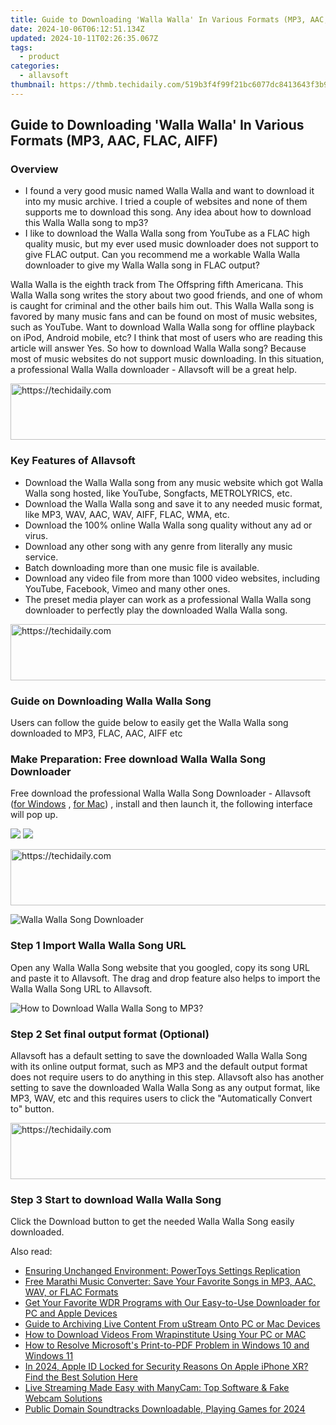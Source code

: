```yaml
---
title: Guide to Downloading 'Walla Walla' In Various Formats (MP3, AAC, FLAC, AIFF)
date: 2024-10-06T06:12:51.134Z
updated: 2024-10-11T02:26:35.067Z
tags:
  - product
categories:
  - allavsoft
thumbnail: https://thmb.techidaily.com/519b3f4f99f21bc6077dc8413643f3b96c2bf221ab645eab192a9d9f6936accf.jpg
---
```


## Guide to Downloading 'Walla Walla' In Various Formats (MP3, AAC, FLAC, AIFF)

### Overview

* I found a very good music named Walla Walla and want to download it into my music archive. I tried a couple of websites and none of them supports me to download this song. Any idea about how to download this Walla Walla song to mp3?
* I like to download the Walla Walla song from YouTube as a FLAC high quality music, but my ever used music downloader does not support to give FLAC output. Can you recommend me a workable Walla Walla downloader to give my Walla Walla song in FLAC output?

Walla Walla is the eighth track from The Offspring fifth Americana. This Walla Walla song writes the story about two good friends, and one of whom is caught for criminal and the other bails him out. This Walla Walla song is favored by many music fans and can be found on most of music websites, such as YouTube. Want to download Walla Walla song for offline playback on iPod, Android mobile, etc? I think that most of users who are reading this article will answer Yes. So how to download Walla Walla song? Because most of music websites do not support music downloading. In this situation, a professional Walla Walla downloader - Allavsoft will be a great help.

<!-- affiliate ads begin -->
<a href="https://appsumo.8odi.net/c/5597632/2151859/7443" target="_top" id="2151859">
  <img src="//a.impactradius-go.com/display-ad/7443-2151859" border="0" alt="https://techidaily.com" width="728" height="90"/>
</a>
<img height="0" width="0" src="https://appsumo.8odi.net/i/5597632/2151859/7443" style="position:absolute;visibility:hidden;" border="0" />
<!-- affiliate ads end -->

### Key Features of Allavsoft

* Download the Walla Walla song from any music website which got Walla Walla song hosted, like YouTube, Songfacts, METROLYRICS, etc.
* Download the Walla Walla song and save it to any needed music format, like MP3, WAV, AAC, WAV, AIFF, FLAC, WMA, etc.
* Download the 100% online Walla Walla song quality without any ad or virus.
* Download any other song with any genre from literally any music service.
* Batch downloading more than one music file is available.
* Download any video file from more than 1000 video websites, including YouTube, Facebook, Vimeo and many other ones.
* The preset media player can work as a professional Walla Walla song downloader to perfectly play the downloaded Walla Walla song.

<!-- affiliate ads begin -->
<a href="https://appsumo.8odi.net/c/5597632/2151866/7443" target="_top" id="2151866">
  <img src="//a.impactradius-go.com/display-ad/7443-2151866" border="0" alt="https://techidaily.com" width="728" height="90"/>
</a>
<img height="0" width="0" src="https://appsumo.8odi.net/i/5597632/2151866/7443" style="position:absolute;visibility:hidden;" border="0" />
<!-- affiliate ads end -->

### Guide on Downloading Walla Walla Song

Users can follow the guide below to easily get the Walla Walla song downloaded to MP3, FLAC, AAC, AIFF etc

### Make Preparation: Free download Walla Walla Song Downloader

Free download the professional Walla Walla Song Downloader - Allavsoft ([for Windows](https://tools.techidaily.com/allavsoft/products/) , [for Mac](https://tools.techidaily.com/allavsoft/products/)) , install and then launch it, the following interface will pop up.

[![](https://www.allavsoft.com/how-to/../images/how-to/free-download-win.jpg)](https://tools.techidaily.com/allavsoft/products/) [![](https://www.allavsoft.com/how-to/../images/how-to/free-download-mac.jpg)](https://tools.techidaily.com/allavsoft/products/)

<!-- affiliate ads begin -->
<a href="https://unicoeye.pxf.io/c/5597632/2134233/18498" target="_top" id="2134233">
  <img src="//a.impactradius-go.com/display-ad/18498-2134233" border="0" alt="https://techidaily.com" width="728" height="90"/>
</a>
<img height="0" width="0" src="https://unicoeye.pxf.io/i/5597632/2134233/18498" style="position:absolute;visibility:hidden;" border="0" />
<!-- affiliate ads end -->

![Walla Walla Song Downloader](https://www.allavsoft.com/how-to/../images/allavsoft/screen-shot-600.jpg)

### Step 1 Import Walla Walla Song URL

Open any Walla Walla Song website that you googled, copy its song URL and paste it to Allavsoft. The drag and drop feature also helps to import the Walla Walla Song URL to Allavsoft.

![How to Download Walla Walla Song to MP3?](https://www.allavsoft.com/how-to/../images/how-to/download-rtmp-video/download-rtmp-video.jpg)

### Step 2 Set final output format (Optional)

Allavsoft has a default setting to save the downloaded Walla Walla Song with its online output format, such as MP3 and the default output format does not require users to do anything in this step. Allavsoft also has another setting to save the downloaded Walla Walla Song as any output format, like MP3, WAV, etc and this requires users to click the "Automatically Convert to" button.

<!-- affiliate ads begin -->
<a href="https://appsumo.8odi.net/c/5597632/2123739/7443" target="_top" id="2123739">
  <img src="//a.impactradius-go.com/display-ad/7443-2123739" border="0" alt="https://techidaily.com" width="728" height="90"/>
</a>
<img height="0" width="0" src="https://appsumo.8odi.net/i/5597632/2123739/7443" style="position:absolute;visibility:hidden;" border="0" />
<!-- affiliate ads end -->

### Step 3 Start to download Walla Walla Song

Click the Download button to get the needed Walla Walla Song easily downloaded.

<ins class="adsbygoogle"
     style="display:block"
     data-ad-format="autorelaxed"
     data-ad-client="ca-pub-7571918770474297"
     data-ad-slot="1223367746"></ins>

<ins class="adsbygoogle"
     style="display:block"
     data-ad-client="ca-pub-7571918770474297"
     data-ad-slot="8358498916"
     data-ad-format="auto"
     data-full-width-responsive="true"></ins>

<span class="atpl-alsoreadstyle">Also read:</span>
<div><ul>
<li><a href="https://win11.techidaily.com/ensuring-unchanged-environment-powertoys-settings-replication/"><u>Ensuring Unchanged Environment: PowerToys Settings Replication</u></a></li>
<li><a href="https://win-manuals.techidaily.com/free-marathi-music-converter-save-your-favorite-songs-in-mp3-aac-wav-or-flac-formats/"><u>Free Marathi Music Converter: Save Your Favorite Songs in MP3, AAC, WAV, or FLAC Formats</u></a></li>
<li><a href="https://win-manuals.techidaily.com/get-your-favorite-wdr-programs-with-our-easy-to-use-downloader-for-pc-and-apple-devices/"><u>Get Your Favorite WDR Programs with Our Easy-to-Use Downloader for PC and Apple Devices</u></a></li>
<li><a href="https://win-manuals.techidaily.com/guide-to-archiving-live-content-from-ustream-onto-pc-or-mac-devices/"><u>Guide to Archiving Live Content From uStream Onto PC or Mac Devices</u></a></li>
<li><a href="https://win-manuals.techidaily.com/how-to-download-videos-from-wrapinstitute-using-your-pc-or-mac/"><u>How to Download Videos From Wrapinstitute Using Your PC or MAC</u></a></li>
<li><a href="https://common-error.techidaily.com/how-to-resolve-microsofts-print-to-pdf-problem-in-windows-10-and-windows-11/"><u>How to Resolve Microsoft's Print-to-PDF Problem in Windows 10 and Windows 11</u></a></li>
<li><a href="https://apple-account.techidaily.com/in-2024-apple-id-locked-for-security-reasons-on-apple-iphone-xr-find-the-best-solution-here-by-drfone-ios/"><u>In 2024, Apple ID Locked for Security Reasons On Apple iPhone XR? Find the Best Solution Here</u></a></li>
<li><a href="https://some-knowledge.techidaily.com/live-streaming-made-easy-with-manycam-top-software-and-fake-webcam-solutions/"><u>Live Streaming Made Easy with ManyCam: Top Software & Fake Webcam Solutions</u></a></li>
<li><a href="https://extra-approaches.techidaily.com/public-domain-soundtracks-downloadable-playing-games-for-2024/"><u>Public Domain Soundtracks Downloadable, Playing Games for 2024</u></a></li>
</ul></div>

